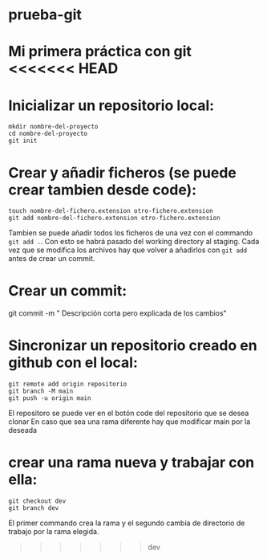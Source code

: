 # prueba-git
Mi primera práctica con git
<<<<<<< HEAD
=======

# Inicializar un repositorio local:

```
mkdir nombre-del-proyecto
cd nombre-del-proyecto
git init
```

# Crear y añadir ficheros (se puede crear tambien desde code):

```
touch nombre-del-fichero.extension otro-fichero.extension
git add nombre-del-fichero.extension otro-fichero.extension
```
Tambien se puede añadir todos los ficheros de una vez con el commando `git add .`.
Con esto se habrá pasado del working directory al staging.
Cada vez que se modifica los archivos hay que volver a añadirlos con `git add` antes de crear un commit.

# Crear un commit:

git commit -m " Descripción corta pero explicada de los cambios"

# Sincronizar un repositorio creado en github con el local:

```
git remote add origin repositorio
git branch -M main
git push -u origin main
```
El repositoro se puede ver en el botón code del repositorio que se desea clonar
En caso que sea una rama diferente hay que modificar main por la deseada

# crear una rama nueva y trabajar con ella:

```
git checkout dev
git branch dev
```
El primer commando crea la rama y el segundo cambia de directorio de trabajo por la rama elegida.
>>>>>>> dev
